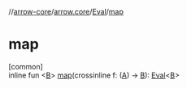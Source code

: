 //[arrow-core](../../../index.md)/[arrow.core](../index.md)/[Eval](index.md)/[map](map.md)

# map

[common]\
inline fun &lt;[B](map.md)&gt; [map](map.md)(crossinline f: ([A](index.md)) -&gt; [B](map.md)): [Eval](index.md)&lt;[B](map.md)&gt;
